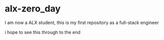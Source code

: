 # alx-zero_day
I am now a ALX student, this is my first repository as a full-stack engineer

i hope to see this through to the end
